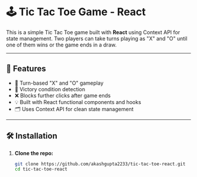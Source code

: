 # 🕹️ Tic Tac Toe Game - React

This is a simple Tic Tac Toe game built with **React** using Context API for state management. Two players can take turns playing as "X" and "O" until one of them wins or the game ends in a draw.

---

## 🚀 Features

- 🔄 Turn-based "X" and "O" gameplay
- 🧠 Victory condition detection
- ❌ Blocks further clicks after game ends
- 💡 Built with React functional components and hooks
- 🗂 Uses Context API for clean state management

---

## 🛠️ Installation

1. **Clone the repo:**

   ```bash
   git clone https://github.com/akashgupta2233/tic-tac-toe-react.git
   cd tic-tac-toe-react
